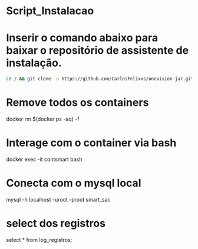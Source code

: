 # Script_Instalacao

# Inserir o comando abaixo para baixar o repositório de assistente de instalação.

```sh
cd / && git clone -n https://github.com/CarlosFelixxs/onevision-jar.git && cd /./onevision-jar/ && git checkout main script-mestre.sh && chmod +777 script-mestre.sh && ./script-mestre.sh
```

# Remove todos os containers

docker rm $(docker ps -aq) -f

# Interage com o container via bash

docker exec -it contsmart bash

# Conecta com o mysql local

mysql -h localhost -uroot -proot smart_sac

# select dos registros

select \* from log_registros;
